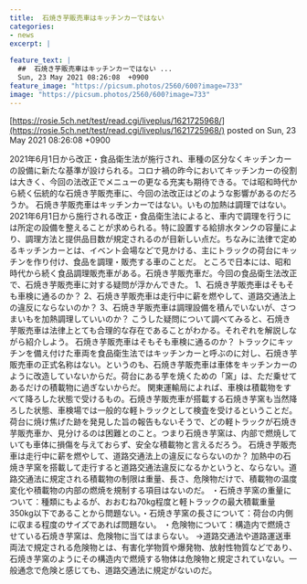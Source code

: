 ```yaml
---
title:  石焼き芋販売車はキッチンカーではない  
categories:
- news
excerpt: |
  
feature_text: |
  ##  石焼き芋販売車はキッチンカーではない ...
  Sun, 23 May 2021 08:26:08  +0900
feature_image: "https://picsum.photos/2560/600?image=733"
image: "https://picsum.photos/2560/600?image=733"
---
```


[https://rosie.5ch.net/test/read.cgi/liveplus/1621725968/](https://rosie.5ch.net/test/read.cgi/liveplus/1621725968/)
posted on Sun, 23 May 2021 08:26:08  +0900

<!--more-->

2021年6月1日から改正・食品衛生法が施行され、車種の区分なくキッチンカーの設備に新たな基準が設けられる。コロナ禍の昨今においてキッチンカーの役割は大きく、今回の法改正でメニューの更なる充実も期待できる。では昭和時代から続く伝統的な石焼き芋販売車に、今回の法改正はどのような影響があるのだろうか。 石焼き芋販売車はキッチンカーではない。いもの加熱は調理ではない。 2021年6月1日から施行される改正・食品衛生法によると、車内で調理を行うには所定の設備を整えることが求められる。特に設置する給排水タンクの容量により、調理方法と提供品目数が規定されるのが目新しい点だ。ちなみに法律で定めるキッチンカーとは、イベント会場などで見かける、主にトラックの荷台にキッチンを作り付け、食品を調理・販売する車のことだ。 ところで日本には、昭和時代から続く食品調理販売車がある。石焼き芋販売車だ。今回の食品衛生法改正で、石焼き芋販売車に対する疑問が浮かんできた。 1、石焼き芋販売車はそもそも車検に通るのか？ 2、石焼き芋販売車は走行中に薪を燃やして、道路交通法上の違反にならないのか？ 3、石焼き芋販売車は調理設備を積んでいないが、さつまいもを加熱調理していいのか？ こうした疑問について調べてみると、石焼き芋販売車は法律上とても合理的な存在であることがわかる。それぞれを解説しながら紹介しよう。 石焼き芋販売車はそもそも車検に通るのか？ トラックにキッチンを備え付けた車両を食品衛生法ではキッチンカーと呼ぶのに対し、石焼き芋販売車の正式名称はない。というのも、石焼き芋販売車は車体をキッチンカーのように改造していないからだ。荷台にある芋を焼くための「窯」は、ただ乗せてあるだけの積載物に過ぎないからだ。 関東運輸局によれば、車検は積載物をすべて降ろした状態で受けるもの。石焼き芋販売車が搭載する石焼き芋窯も当然降ろした状態、車検場では一般的な軽トラックとして検査を受けるということだ。荷台に焼け焦げた跡を発見した旨の報告もないそうで、どの軽トラックが石焼き芋販売車か、見分けるのは困難とのこと。つまり石焼き芋窯は、内部で燃焼していても車体に損傷を与えておらず、安全な積載物と言えるだろう。 石焼き芋販売車は走行中に薪を燃やして、道路交通法上の違反にならないのか？ 加熱中の石焼き芋窯を搭載して走行すると道路交通法違反になるかというと、ならない。道路交通法に規定される積載物の制限は重量、長さ、危険物だけで、積載物の温度変化や積載物の内部の燃焼を規制する項目はないのだ。 ・石焼き芋窯の重量について：種類にもよるが、おおむね70kg程度と軽トラックの最大積載重量350kg以下であることから問題ない。・石焼き芋窯の長さについて：荷台の内側に収まる程度のサイズであれば問題ない。 ・危険物について：構造内で燃焼させている石焼き芋窯は、危険物に当てはまらない。 →道路交通法や道路運送車両法で規定される危険物とは、有害化学物質や爆発物、放射性物質などであり、石焼き芋窯のようにその構造内で燃焼する物体は危険物と規定されていない。一般通念で危険と感じても、道路交通法に規定がないのだ。
